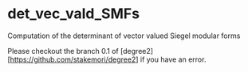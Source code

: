 det_vec_vald_SMFs
=================

Computation of the determinant of vector valued Siegel modular forms

Please checkout the branch 0.1 of
[degree2][https://github.com/stakemori/degree2] if you have an error.
